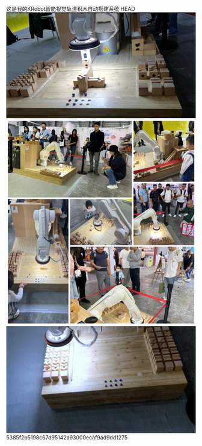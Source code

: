 这是我的KRobot智能视觉轨道积木自动搭建系统
HEAD
![img.png](img.png)
![img_1.png](img_1.png)
![img_2.png](img_2.png)
5385f2b5198c67d95142a93000ecaf9ad9dd1275
